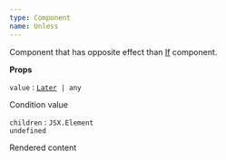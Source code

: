 ```yaml
---
type: Component
name: Unless
---
```


Component that has opposite effect than [If](#If) component.

<strong>Props</strong>
<div class="list">
<div class="list-item">
    <code>value</code> : <code><a href="#later">Later</a> | any</code>
    <div class="list-tag">
        <tag type="required" />
    </div>
    <div class="list-desc">
        <p>
            Condition value
        </p>
    </div>
</div>
<div class="list-item">
    <code>children</code> : <code>JSX.Element</code>
    <div class="list-tag">
        <tag type="default"><code>undefined</code></tag>
    </div>
    <div class="list-desc">
        <p>
            Rendered content
        </p>
    </div>
</div>
</div>
